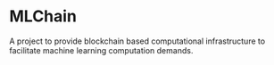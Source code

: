 # MLChain

A project to provide blockchain based computational infrastructure to facilitate machine learning computation demands.

